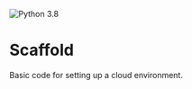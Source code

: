 ![Python 3.8](https://github.com/Nathan2Warren/Python_scaffold/workflows/Python%203.8/badge.svg)

# Scaffold
Basic code for setting up a cloud environment.
